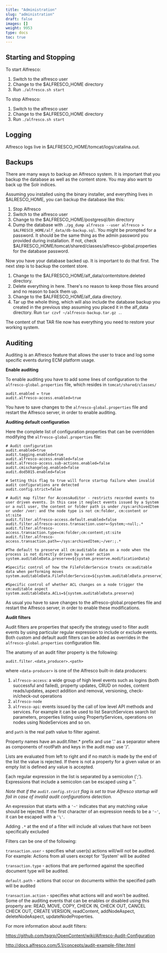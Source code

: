 ```yaml
---
title: "Administration"
slug: "administration"
draft: false
images: []
weight: 9953
type: docs
toc: true
---
```


## Starting and Stopping
To start Alfresco:

1. Switch to the alfresco user
2. Change to the $ALFRESCO_HOME directory
3. Run `./alfresco.sh start`

To stop Alfresco:

1. Switch to the alfresco user
2. Change to the $ALFRESCO_HOME directory
3. Run `./alfresco.sh start`



## Logging
Alfresco logs live in $ALFRESCO_HOME/tomcat/logs/catalina.out.

## Backups
There are many ways to backup an Alfresco system. It is important that you backup the database as well as the content store. You may also want to back up the Solr indices.

Assuming you installed using the binary installer, and everything lives in $ALRESCO_HOME, you can backup the database like this:

1. Stop Alfresco
2. Switch to the alfresco user
3. Change to the $ALFRESCO_HOME/postgresql/bin directory
4. Dump the database with `./pg_dump alfresco --user alfresco > $ALFRESCO_HOME/alf_data/db-backup.sql`. You might be prompted for a password. It should be the same thing as the admin password you provided during installation. If not, check $ALFRESCO_HOME/tomcat/shared/classes/alfresco-global.properties for the database password.

Now you have your database backed up. It is important to do that first. The next step is to backup the content store.

1. Change to the $ALFRESCO_HOME/alf_data/contentstore.deleted directory.
2. Delete everything in here. There's no reason to keep those files around and no reason to back them up.
3. Change to the $ALFRESCO_HOME/alf_data directory.
4. Tar up the whole thing, which will also include the database backup you created in the previous step assuming you placed it in the alf_data directory. Run `tar czvf ~/alfresco-backup.tar.gz .`.

The content of that TAR file now has everything you need to restore your working system.


## Auditing
Auditing is an Alfresco feature that allows the user to trace and log some specific events during ECM platform usage.

**Enable auditing**

To enable auditing you have to add some lines of configuration to the `alfresco-global.properties` file, which resides in `tomcat/shared/classes/`

 

    audit.enabled = true
    audit.alfresco-access.enabled=true

You have to save changes to the `alfresco-global.properties` file and restart the Alfresco server, in order to enable auditing.

**Auditing default configuration**

Here the complete list of configuration properties that can be overridden modifying the `alfresco-global.properties` file:

    # Audit configuration                                                                                                                                                                       
    audit.enabled=true
    audit.tagging.enabled=true
    audit.alfresco-access.enabled=false
    audit.alfresco-access.sub-actions.enabled=false
    audit.cmischangelog.enabled=false
    audit.dod5015.enabled=false
    
    # Setting this flag to true will force startup failure when invalid audit configurations are detected                                                                                       
    audit.config.strict=false
    
    # Audit map filter for AccessAuditor - restricts recorded events to user driven events. In this case it neglect events issued by a System or a null user, the content or folder path is under /sys:archivedItem or under /ver: and the node type is not cm:folder, cm:content or st:site                                                                                                     
    audit.filter.alfresco-access.default.enabled=false
    audit.filter.alfresco-access.transaction.user=~System;~null;.*
    audit.filter.alfresco-access.transaction.type=cm:folder;cm:content;st:site
    audit.filter.alfresco-access.transaction.path=~/sys:archivedItem;~/ver:;.*

    #The default to preserve all cm:auditable data on a node when the process is not directly driven by a user action                                                                                        
    system.auditableData.preserve=${system.preserve.modificationData}

    #Specific control of how the FileFolderService treats cm:auditable data when performing moves                                                                                                            
    system.auditableData.FileFolderService=${system.auditableData.preserve}

    #Specific control of whether ACL changes on a node trigger the cm:auditable aspect                                                                                                                       
    system.auditableData.ACLs=${system.auditableData.preserve}   

   As usual you have to save changes to the alfresco-global.properties file and restart the Alfresco server, in order to enable these modifications.



**Audit filters**

Audit filters are properties that specify the strategy used to filter audit events by using particular regular expression to include or exclude events. Both custom and default audit filters can be added as overrides in the `alfresco-global.properties` configuration file.

The anatomy of an audit filter property is the following:

    audit.filter.<data_producer>.<path>

where `<data-producer>` is one of the Alfresco built-in data producers:

 1. `alfresco-access`: a wide group of high level events such as logins (both successful and failed), property updates, CRUD on nodes, content reads/updates, aspect addition and removal, versioning, check-in/check-out operations
 2. `alfresco-node`
 3. `alfresco-api`: events issued by the call of low level API methods and services. For example it can be used to list SearchServices search list parameters, properties listing using PropertyServices, operations on nodes using NodeServices and so on.

and `path` is the real path value to filter against.

Property names have an audit.filter.* prefix and use '.' as a separator where as components of rootPath and keys in the audit map use '/'.

Lists are evaluated from left to right and if no match is made by the end of the list the value is rejected. If there is not a property for a given value or an empty list is defined any value is accepted.

Each regular expression in the list is separated by a semicolon (';'). Expressions that include a semicolon can be escaped using a '\'.

*Note that if the `audit.config.strict` flag is set to true Alfresco startup will fail in case of invalid audit configurations detection.*

An expression that starts with a `'~'` indicates that any matching value should be rejected. If the first character of an expression needs to be a `'~'`, it can be escaped with a `'\'`.

Adding `.*` at the end of a filter will include all values that have not been specifically excluded

Filters can be one of the following:

`transaction.user` - specifies what user(s) actions will/will not be audited. For
example: Actions from all users except for 'System' will be audited

`transaction.type` - actions that are performed against the specified document type will be audited.

`default.path` - actions that occur on documents within the specified path will be audited

`transaction.action` - specifies what actions will and won't be audited. Some of the auditing events that can be enables or disabled using this property are: READ, MOVE, COPY, CHECK IN, CHECK OUT, CANCEL CHECK OUT, CREATE VERSION, readContent, addNodeAspect, deleteNodeAspect, updateNodeProperties.


For more information about audit filters:

https://github.com/tsgrp/OpenContent/wiki/Alfresco-Audit-Configuration<BR>

http://docs.alfresco.com/5.1/concepts/audit-example-filter.html 

